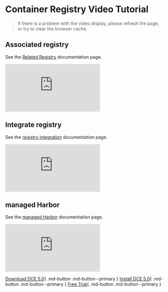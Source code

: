 # Container Registry Video Tutorial

> If there is a problem with the video display, please refresh the page, or try to clear the browser cache.

## Associated registry

See the [Related Registry](../kangaroo/integrate/related-registry.md) documentation page.

<div class="responsive-video-container">
<iframe src="https://harbor-test2.cn-sh2.ufileos.com/docs/videos/join-registry.mp4" scrolling="no" border="0" frameborder="no" framespacing="0 " allowfullscreen="true"> </iframe>
</div>

## Integrate registry

See the [registry integration](../kangaroo/integrate/integrate.md) documentation page.

<div class="responsive-video-container">
<iframe src="https://harbor-test2.cn-sh2.ufileos.com/docs/videos/integrate-harbor.mp4" scrolling="no" border="0" frameborder="no" framespacing="0" allowfullscreen="true"> </iframe>
</div>

## managed Harbor

See the [managed Harbor](../kangaroo/hosted/harbor.md) documentation page.

<div class="responsive-video-container">
<iframe src="https://harbor-test2.cn-sh2.ufileos.com/docs/videos/harbor.mp4" scrolling="no" border="0" frameborder="no" framespacing="0" allowfullscreen="true"> </iframe>
</div>

[Download DCE 5.0](../download/dce5.md){ .md-button .md-button--primary }
[Install DCE 5.0](../install/intro.md){ .md-button .md-button--primary }
[Free Trial](../dce/license0.md){ .md-button .md-button--primary }